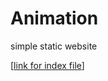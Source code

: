 # Animation
simple static website 

[[link for index file]([https://ranjeetj06.github.io/Animation/](https://ranjeetjena06now.tech/)https://ranjeetjena06now.tech/)]
